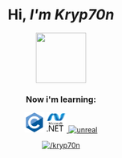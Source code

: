 <h1 align="center">Hi, <i>I'm Kryp70n</i></h1>
<div align='center'>
<img src="https://c.tenor.com/H3cgKrzO9ZsAAAAC/kotomi-san-girl.gif" align="center" width="100" height="100" />
        </div>   
 <div align='center'>
    <h3>Now i'm learning:</h3>
<p> <img src="https://raw.githubusercontent.com/devicons/devicon/master/icons/c/c-original.svg" alt="c" width="40" height="40"/> </a> <a href="https://dotnet.microsoft.com/" target="_blank" rel="noreferrer"> <img src="https://raw.githubusercontent.com/devicons/devicon/master/icons/dot-net/dot-net-original-wordmark.svg" alt="dotnet" width="40" height="40"/> </a> <a href="https://unrealengine.com/" target="_blank" rel="noreferrer"> <img src="https://raw.githubusercontent.com/kenangundogan/fontisto/036b7eca71aab1bef8e6a0518f7329f13ed62f6b/icons/svg/brand/unreal-engine.svg" alt="unreal" width="40" height="40"/> </a> </p>
<p><a href="https://ko-fi.com//kryp70n"> <img src="https://cdn.ko-fi.com/cdn/kofi3.png?v=3" height="50" width="210" alt="/kryp70n" /></a></p><br><br>
    </div>
